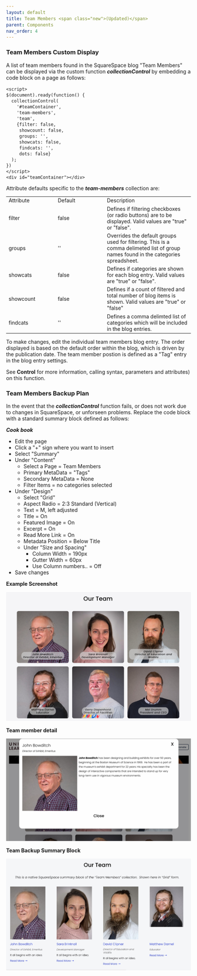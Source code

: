 ```yaml
---
layout: default
title: Team Members <span class="new">(Updated)</span>
parent: Components
nav_order: 4
---
```


### Team Members Custom Display

A list of team members found in the SquareSpace blog "Team Members" can be displayed via the custom function ***collectionControl*** by embedding a code block on a page as follows:

```
<script>
$(document).ready(function() {
  collectionControl(
    '#teamContainer',
    'team-members',
    'team', 
    {filter: false, 
     showcount: false,
     groups: '',
     showcats: false,
     findcats: '',
     dots: false}
  );
})
</script>
<div id="teamContainer"></div>
```

Attribute defaults specific to the ***team-members*** collection are: 

<table class="ws-table-all notranslate"> 
  <tbody>
    <tr class="tableTop">
     <td style="width:120px">Attribute</td>
     <td style="width:120px">Default</td>
     <td>Description</td>
    </tr>
    <tr>
      <td>filter</td>
      <td>false</td>
      <td>Defines if filtering checkboxes (or radio buttons) are to be displayed.  Valid values are "true" or "false".  </td>
    </tr>
    <tr>
      <td>groups</td>
      <td>''</td>
      <td>Overrides the default groups used for filtering.  This is a comma delimeted
      list of group names found in the categories spreadsheet.</td>
    </tr>
    <tr>
      <td>showcats</td>
      <td>false</td>
      <td>Defines if categories are shown for each blog entry. Valid values
      are "true" or "false".</td>
    </tr>
    <tr>
      <td>showcount</td>
      <td>false</td>
      <td>Defines if a count of filtered and total number of blog items is shown. Valid values are "true" or "false"</td>
    </tr>
    <tr>
      <td>findcats</td>
      <td>''</td>
      <td>Defines a comma delimted list of categories which will be included
      in the blog entries.</td>
    </tr>
  </tbody>
</table>

To make changes, edit the individual team members blog entry.  The order displayed is based on the default order within the blog, which is driven by the publication date. The team member postion is defined as a "Tag" entry in the blog entry settings. 

See **Control** for more information, calling syntax, parameters and attributes) on this function. 

### Team Members Backup Plan

In the event that the ***collectionControl*** function fails, or does not work due to changes in SquareSpace, or unforseen problems.  Replace the code block with a standard 
summary block defined as follows: 

***Cook book***
- Edit the page
- Click a "+" sign where you want to insert 
- Select "Summary"
- Under "Content"
  - Select a Page = Team Members
  - Primary MetaData = "Tags"
  - Secondary MetaData = None
  - Filter Items = no categories selected
- Under "Design"
  - Select "Grid"
  - Aspect Radio = 2:3 Standard (Vertical)
  - Text = M, left adjusted
  - Title = On
  - Featured Image = On
  - Excerpt = On
  - Read More Link = On
  - Metadata Position = Below Title
  - Under "Size and Spacing"
    - Column Width = 190px
    - Gutter Width = 60px
    - Use Column numbers.. = Off
- Save changes



**Example Screenshot**

![Alt Team Members](../../assets/images/team_members.jpg "Team Members")

**Team member detail**

![Alt Team Member Detail](../../assets/images/team_member_detail.jpg "Team Member Detail")

**Team Backup Summary Block**

![Alt Team Backup Summary](../../assets/images/teambackupblock.jpg "Team Backup Summary")
